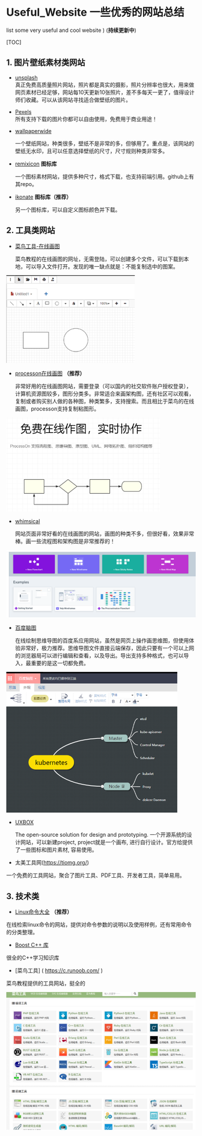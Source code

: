 # Useful_Website 一些优秀的网站总结

list some very useful and cool website ) (**持续更新中**)

[TOC]

## 1. 图片壁纸素材类网站

- [unsplash](https://unsplash.com/) <br>
真正免费高质量照片网站，照片都是真实的摄影，照片分辨率也很大，用来做网页素材已经足够，网站每10天更新10张照片，差不多每天一更了，值得设计师们收藏。可以从该网站寻找适合做壁纸的图片。

- [Pexels](https://www.pexels.com/) <br>
所有支持下载的图片你都可以自由使用，免费用于商业用途！

- [wallpaperwide](http://wallpaperswide.com/)<br>

  一个壁纸网站，种类很多，壁纸不是非常的多，但够用了。重点是，该网站的壁纸无水印，且可以任意选择壁纸的尺寸，尺寸规则种类非常多。

- [remixicon](https://remixicon.com/) **图标库**<br>

  一个图标素材网站，提供多种尺寸，格式下载，也支持前端引用。github上有其repo。
  
- [ikonate](https://ikonate.com/) **图标库（推荐）** <br>

  另一个图标库，可以自定义图标颜色并下载。
  
  
## 2. 工具类网站

- [菜鸟工具-在线画图](https://c.runoob.com/more/shapefly-diagram/)

  菜鸟教程的在线画图的网址，无需登陆，可以创建多个文件，可以下载到本地，可以导入文件打开。发现的唯一缺点就是：不能复制选中的图案。

<img src=".\img\1572953861958.png" alt="1572953861958" style="zoom: 67%;" />

- [processon在线画图](https://www.processon.com/) **（推荐）**

  非常好用的在线画图网站，需要登录（可以国内的社交软件账户授权登录），计算机资源图较多，图形分类多。非常适合来画架构图，还有社区可以观看，复制或者购买别人做的各种图，种类繁多，支持搜索。而且相比于菜鸟的在线画图，processon支持复制粘图形。

<img src=".\img\1572954131298.png" alt="1572954131298" style="zoom: 67%;" />

- [whimsical](https://whimsical.com/)

  网站页面非常好看的在线画图的网站，画图的种类不多，但很好看，效果非常棒。画一些流程图和架构图是非常推荐的！

<img src=".\img\333.png" style="zoom: 67%;" />

- [百度脑图](https://naotu.baidu.com/)

  在线绘制思维导图的百度系应用网站，虽然是网页上操作画思维图，但使用体验非常好，极力推荐。思维导图文件直接云端保存，因此只要有一个可以上网的浏览器局可以进行编辑和查看，以及导出。导出支持多种格式，也可以导入，最重要的是这一切都免费。

<img src=".\img\444.png" style="zoom: 67%;" />

- [UXBOX](https://www.uxbox.io/)

   The open-source solution for design and prototyping. 一个开源系统的设计网站，可以新建project, project就是一个画布, 进行自行设计。官方给提供了一些图标和图片素材, 容易使用。
   
- 太美工具网(https://tiomg.org/)

​        一个免费的工具网站，聚合了图片工具、PDF工具、开发者工具，简单易用。

## 3. 技术类

- [Linux命令大全](https://man.linuxde.net/) **（推荐）**<br>

在线检索linux命令的网站，提供对命令参数的说明以及使用样例，还有常用命令的分类整理。

- [Boost C++ 库]( https://www.kancloud.cn/wizardforcel/the-boost-cpp-libraries/121987 )

很全的C++学习知识库

- [菜鸟工具] ( https://c.runoob.com/ )

菜鸟教程提供的工具网站，挺全的

![](./img/菜鸟工具.png)


